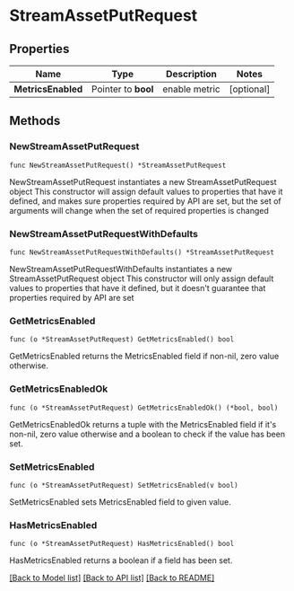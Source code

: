 # StreamAssetPutRequest

## Properties

Name | Type | Description | Notes
------------ | ------------- | ------------- | -------------
**MetricsEnabled** | Pointer to **bool** | enable metric | [optional] 

## Methods

### NewStreamAssetPutRequest

`func NewStreamAssetPutRequest() *StreamAssetPutRequest`

NewStreamAssetPutRequest instantiates a new StreamAssetPutRequest object
This constructor will assign default values to properties that have it defined,
and makes sure properties required by API are set, but the set of arguments
will change when the set of required properties is changed

### NewStreamAssetPutRequestWithDefaults

`func NewStreamAssetPutRequestWithDefaults() *StreamAssetPutRequest`

NewStreamAssetPutRequestWithDefaults instantiates a new StreamAssetPutRequest object
This constructor will only assign default values to properties that have it defined,
but it doesn't guarantee that properties required by API are set

### GetMetricsEnabled

`func (o *StreamAssetPutRequest) GetMetricsEnabled() bool`

GetMetricsEnabled returns the MetricsEnabled field if non-nil, zero value otherwise.

### GetMetricsEnabledOk

`func (o *StreamAssetPutRequest) GetMetricsEnabledOk() (*bool, bool)`

GetMetricsEnabledOk returns a tuple with the MetricsEnabled field if it's non-nil, zero value otherwise
and a boolean to check if the value has been set.

### SetMetricsEnabled

`func (o *StreamAssetPutRequest) SetMetricsEnabled(v bool)`

SetMetricsEnabled sets MetricsEnabled field to given value.

### HasMetricsEnabled

`func (o *StreamAssetPutRequest) HasMetricsEnabled() bool`

HasMetricsEnabled returns a boolean if a field has been set.


[[Back to Model list]](../README.md#documentation-for-models) [[Back to API list]](../README.md#documentation-for-api-endpoints) [[Back to README]](../README.md)


